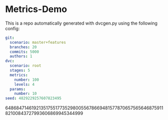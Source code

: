 
Metrics-Demo
===

This is a repo automatically generated with dvcgen.py using the following config:

```yaml
git:
  scenario: master+features
  branches: 20
  commits: 5000
  authors: 1
dvc:
  scenario: root
  stages: 5
  metrics:
    number: 100
    levels: 4
  params:
    number: 10
seed: 4829229257607823495
```

6486847146192135175517735298005567866948157787065756564687591182100843727993606869945344999